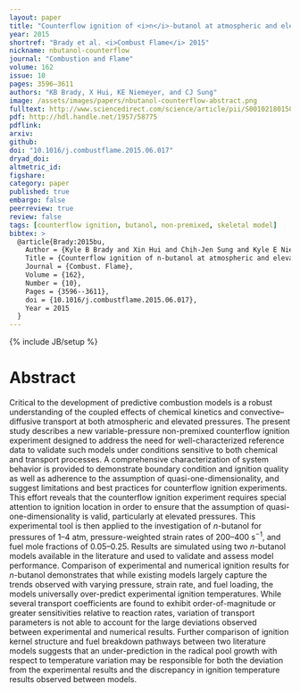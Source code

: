 ```yaml
---
layout: paper
title: "Counterflow ignition of <i>n</i>-butanol at atmospheric and elevated pressures"
year: 2015
shortref: "Brady et al. <i>Combust Flame</i> 2015"
nickname: nbutanol-counterflow
journal: "Combustion and Flame"
volume: 162
issue: 10
pages: 3596–3611
authors: "KB Brady, X Hui, KE Niemeyer, and CJ Sung"
image: /assets/images/papers/nbutanol-counterflow-abstract.png
fulltext: http://www.sciencedirect.com/science/article/pii/S0010218015001984
pdf: http://hdl.handle.net/1957/58775
pdflink:
arxiv:
github:
doi: "10.1016/j.combustflame.2015.06.017"
dryad_doi:
altmetric_id:
figshare:
category: paper
published: true
embargo: false
peerreview: true
review: false
tags: [counterflow ignition, butanol, non-premixed, skeletal model]
bibtex: >
  @article{Brady:2015bu,
    Author = {Kyle B Brady and Xin Hui and Chih-Jen Sung and Kyle E Niemeyer},
    Title = {Counterflow ignition of n-butanol at atmospheric and elevated pressures},
    Journal = {Combust. Flame},
    Volume = {162},
    Number = {10},
    Pages = {3596--3611},
    doi = {10.1016/j.combustflame.2015.06.017},
    Year = 2015
  }
---
```

{% include JB/setup %}

# Abstract

Critical to the development of predictive combustion models is a robust understanding of the coupled effects of chemical kinetics and convective–diffusive transport at both atmospheric and elevated pressures. The present study describes a new variable-pressure non-premixed counterflow ignition experiment designed to address the need for well-characterized reference data to validate such models under conditions sensitive to both chemical and transport processes. A comprehensive characterization of system behavior is provided to demonstrate boundary condition and ignition quality as well as adherence to the assumption of quasi-one-dimensionality, and suggest limitations and best practices for counterflow ignition experiments. This effort reveals that the counterflow ignition experiment requires special attention to ignition location in order to ensure that the assumption of quasi-one-dimensionality is valid, particularly at elevated pressures. This experimental tool is then applied to the investigation of *n*-butanol for pressures of 1–4 atm, pressure-weighted strain rates of 200–400 s<sup>−1</sup>, and fuel mole fractions of 0.05–0.25. Results are simulated using two *n*-butanol models available in the literature and used to validate and assess model performance. Comparison of experimental and numerical ignition results for *n*-butanol demonstrates that while existing models largely capture the trends observed with varying pressure, strain rate, and fuel loading, the models universally over-predict experimental ignition temperatures. While several transport coefficients are found to exhibit order-of-magnitude or greater sensitivities relative to reaction rates, variation of transport parameters is not able to account for the large deviations observed between experimental and numerical results. Further comparison of ignition kernel structure and fuel breakdown pathways between two literature models suggests that an under-prediction in the radical pool growth with respect to temperature variation may be responsible for both the deviation from the experimental results and the discrepancy in ignition temperature results observed between models.
